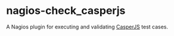 # nagios-check_casperjs
A Nagios plugin for executing and validating [CasperJS](http://casperjs.org/) test cases.
